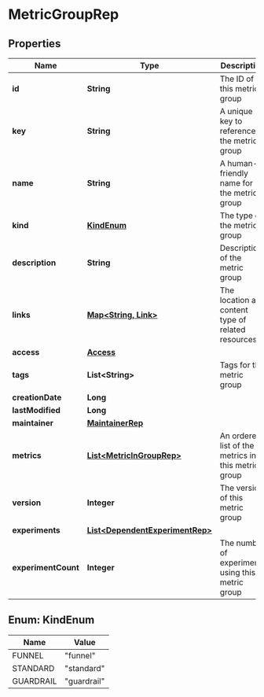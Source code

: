 

# MetricGroupRep


## Properties

| Name | Type | Description | Notes |
|------------ | ------------- | ------------- | -------------|
|**id** | **String** | The ID of this metric group |  |
|**key** | **String** | A unique key to reference the metric group |  |
|**name** | **String** | A human-friendly name for the metric group |  |
|**kind** | [**KindEnum**](#KindEnum) | The type of the metric group |  |
|**description** | **String** | Description of the metric group |  [optional] |
|**links** | [**Map&lt;String, Link&gt;**](Link.md) | The location and content type of related resources |  |
|**access** | [**Access**](Access.md) |  |  [optional] |
|**tags** | **List&lt;String&gt;** | Tags for the metric group |  |
|**creationDate** | **Long** |  |  |
|**lastModified** | **Long** |  |  |
|**maintainer** | [**MaintainerRep**](MaintainerRep.md) |  |  |
|**metrics** | [**List&lt;MetricInGroupRep&gt;**](MetricInGroupRep.md) | An ordered list of the metrics in this metric group |  |
|**version** | **Integer** | The version of this metric group |  |
|**experiments** | [**List&lt;DependentExperimentRep&gt;**](DependentExperimentRep.md) |  |  [optional] |
|**experimentCount** | **Integer** | The number of experiments using this metric group |  [optional] |



## Enum: KindEnum

| Name | Value |
|---- | -----|
| FUNNEL | &quot;funnel&quot; |
| STANDARD | &quot;standard&quot; |
| GUARDRAIL | &quot;guardrail&quot; |



